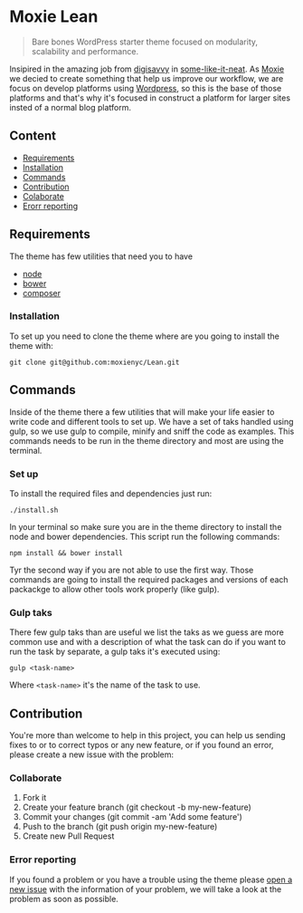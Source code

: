 # Moxie Lean

> Bare bones WordPress starter theme focused on modularity, scalability and performance.

Insipired in the amazing job from [digisavvy](https://github.com/digisavvy) in [some-like-it-neat](https://github.com/digisavvy/some-like-it-neat). As [Moxie](https://github.com/moxienyc) we decied to create something that help us improve our workflow, we are focus on develop platforms using [Wordpress](https://wordpress.org/), so this is the base of those platforms and that's why it's focused in construct a platform for larger sites insted of a normal blog platform.

## Content

- [Requirements](#requirements)
- [Installation](#installation)
- [Commands](#commands)
- [Contribution](#contribution)
 - [Colaborate](#colaborate)
 - [Erorr reporting](#error-reporting)

## Requirements

The theme has few utilities that need you to have

- [node](https://nodejs.org/download/)
- [bower](http://bower.io/#install-bower)
- [composer](https://getcomposer.org/doc/00-intro.md#installation-linux-unix-osx)

### Installation

To set up you need to clone the theme where are you going to install the theme with:

```shell
git clone git@github.com:moxienyc/Lean.git
```

## Commands

Inside of the theme there a few utilities that will make your life easier to write code and different tools to set up. We have a set of taks handled using gulp, so we use gulp to compile, minify and sniff the code as examples. This commands needs to be run in the theme directory and most are using the terminal.

### Set up

To install the required files and dependencies just run:

```shell
./install.sh
```

In your terminal so make sure you are in the theme directory to install the node and bower dependencies. This script run the following commands:

```shell
npm install && bower install
```

Tyr the second way if you are not able to use the first way. Those commands are going to install the required packages and versions of each packackge to allow other tools work properly (like gulp).


### Gulp taks

There few gulp taks than are useful we list the taks as we guess are more common use and with a description of what the task can do if you want to run the task by separate, a gulp taks it's executed using:

```shell
gulp <task-name>
```

Where `<task-name>` it's the name of the task to use.

## Contribution

You're more than welcome to help in this project, you can help us sending fixes to or to correct typos or any new feature, or if you found an error, please create a new issue with the problem:

### Collaborate

1. Fork it
2. Create your feature branch (git checkout -b my-new-feature)
3. Commit your changes (git commit -am 'Add some feature')
4. Push to the branch (git push origin my-new-feature)
5. Create new Pull Request

### Error reporting

If you found a problem or you have a trouble using the theme please [open a new issue](https://github.com/moxienyc/Lean/issues/new) with the information of your problem, we will take a look at the problem as soon as possible.

